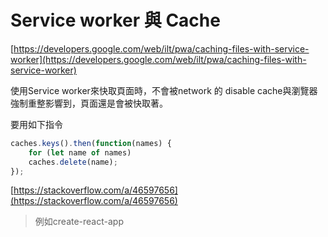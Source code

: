 # Service worker 與 Cache

[https://developers.google.com/web/ilt/pwa/caching-files-with-service-worker](https://developers.google.com/web/ilt/pwa/caching-files-with-service-worker)

使用Service worker來快取頁面時，不會被network 的 disable cache與瀏覽器強制重整影響到，頁面還是會被快取著。

要用如下指令

```javascript
caches.keys().then(function(names) {
    for (let name of names)
    caches.delete(name);
});
```

[https://stackoverflow.com/a/46597656](https://stackoverflow.com/a/46597656)

> 例如create-react-app

